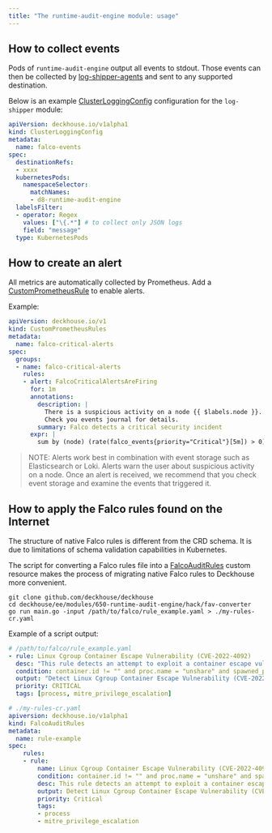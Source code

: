 ```yaml
---
title: "The runtime-audit-engine module: usage"
---
```


## How to collect events

Pods of `runtime-audit-engine` output all events to stdout.
Those events can then be collected by [log-shipper-agents](../460-log-shipper/) and sent to any supported destination.

Below is an example [ClusterLoggingConfig](/460-log-shipper/cr.html#clusterloggingconfig) configuration for the `log-shipper` module:

```yaml
apiVersion: deckhouse.io/v1alpha1
kind: ClusterLoggingConfig
metadata:
  name: falco-events
spec:
  destinationRefs:
  - xxxx
  kubernetesPods:
    namespaceSelector:
      matchNames:
      - d8-runtime-audit-engine
  labelsFilter:
  - operator: Regex
    values: ["\{.*"] # to collect only JSON logs
    field: "message"
  type: KubernetesPods
```

## How to create an alert

All metrics are automatically collected by Prometheus. Add a [CustomPrometheusRule](../300-prometheus/cr.html#customprometheusrules) to enable alerts.

Example:

```yaml
apiVersion: deckhouse.io/v1
kind: CustomPrometheusRules
metadata:
  name: falco-critical-alerts
spec:
  groups:
  - name: falco-critical-alerts
    rules:
    - alert: FalcoCriticalAlertsAreFiring
      for: 1m
      annotations:
        description: |
          There is a suspicious activity on a node {{ $labels.node }}. 
          Check you events journal for details.
        summary: Falco detects a critical security incident
      expr: |
        sum by (node) (rate(falco_events{priority="Critical"}[5m]) > 0)
```

> NOTE: Alerts work best in combination with event storage such as Elasticsearch or Loki. Alerts warn the user about suspicious activity on a node.
> Once an alert is received, we recommend that you check event storage and examine the events that triggered it.

## How to apply the Falco rules found on the Internet

The structure of native Falco rules is different from the CRD schema.
It is due to limitations of schema validation capabilities in Kubernetes.

The script for converting a Falco rules file into a [FalcoAuditRules](cr.html#falcoauditrules) custom resource makes the process of migrating native Falco rules to Deckhouse more convenient.

```shell
git clone github.com/deckhouse/deckhouse
cd deckhouse/ee/modules/650-runtime-audit-engine/hack/fav-converter
go run main.go -input /path/to/falco/rule_example.yaml > ./my-rules-cr.yaml
```

Example of a script output:

```yaml
# /path/to/falco/rule_example.yaml
- rule: Linux Cgroup Container Escape Vulnerability (CVE-2022-4092)
  desc: "This rule detects an attempt to exploit a container escape vulnerability in the Linux Kernel."
  condition: container.id != "" and proc.name = "unshare" and spawned_process and evt.args contains "mount" and evt.args contains "-o rdma" and evt.args contains "/release_agent"
  output: "Detect Linux Cgroup Container Escape Vulnerability (CVE-2022-4092) (user=%user.loginname uid=%user.loginuid command=%proc.cmdline args=%proc.args)"
  priority: CRITICAL
  tags: [process, mitre_privilege_escalation]
```

```yaml
# ./my-rules-cr.yaml
apiversion: deckhouse.io/v1alpha1
kind: FalcoAuditRules
metadata:
  name: rule-example
spec:
    rules:
    - rule:
        name: Linux Cgroup Container Escape Vulnerability (CVE-2022-4092)
        condition: container.id != "" and proc.name = "unshare" and spawned_process and evt.args contains "mount" and evt.args contains "-o rdma" and evt.args contains "/release_agent"
        desc: This rule detects an attempt to exploit a container escape vulnerability in the Linux Kernel.
        output: Detect Linux Cgroup Container Escape Vulnerability (CVE-2022-4092) (user=%user.loginname uid=%user.loginuid command=%proc.cmdline args=%proc.args)
        priority: Critical
        tags:
        - process
        - mitre_privilege_escalation
```
